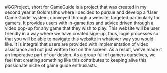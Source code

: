 #GGProject, short for GameGuide is a project that was created in my second year at Goldmsiths where I decided to pursue and develop a ‘User Game Guide’ system, conveyed through a website, targeted particularly for gamers. It provides users with in-game tips and advice driven through a video pop-up for any game that they wish to play. This website will be user friendly in a way where we have created sign-up, thus, login processes so that you will be able to navigate this website in whatever way you would like. It is integral that users are provided with implementation of video assistance and not just written text on the screen. As a result, we’ve made it an imperative part of our design. As a group full of gamers ourselves, we feel that creating something like this contributes to keeping alive this passionate niche of game guide enthusiasts.
